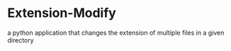 # Extension-Modify
a python application that changes the extension of multiple files in a given directory
